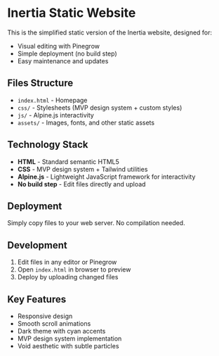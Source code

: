 # Inertia Static Website

This is the simplified static version of the Inertia website, designed for:
- Visual editing with Pinegrow
- Simple deployment (no build step)
- Easy maintenance and updates

## Files Structure

- `index.html` - Homepage
- `css/` - Stylesheets (MVP design system + custom styles)
- `js/` - Alpine.js interactivity
- `assets/` - Images, fonts, and other static assets

## Technology Stack

- **HTML** - Standard semantic HTML5
- **CSS** - MVP design system + Tailwind utilities
- **Alpine.js** - Lightweight JavaScript framework for interactivity
- **No build step** - Edit files directly and upload

## Deployment

Simply copy files to your web server. No compilation needed.

## Development

1. Edit files in any editor or Pinegrow
2. Open `index.html` in browser to preview
3. Deploy by uploading changed files

## Key Features

- Responsive design
- Smooth scroll animations
- Dark theme with cyan accents
- MVP design system implementation
- Void aesthetic with subtle particles